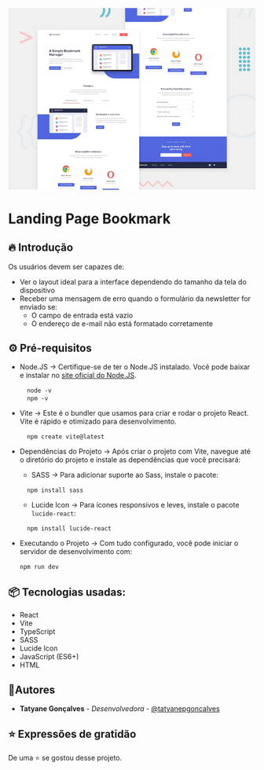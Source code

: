 <img src="./public/preview.jpg">

# Landing Page Bookmark 

## 🔥 Introdução

Os usuários devem ser capazes de:

- Ver o layout ideal para a interface dependendo do tamanho da tela do dispositivo
- Receber uma mensagem de erro quando o formulário da newsletter for enviado se:
  - O campo de entrada está vazio
  - O endereço de e-mail não está formatado corretamente

## ⚙️ Pré-requisitos
- Node.JS -> Certifique-se de ter o Node.JS instalado. Você pode baixar e instalar no [site oficial do Node.JS](https://nodejs.org/pt).
  ```
    node -v
    npm -v
  ```

- Vite -> Este é o bundler que usamos para criar e rodar o projeto React. Vite é rápido e otimizado para desenvolvimento.

  ```
    npm create vite@latest
  ```

- Dependências do Projeto -> Após criar o projeto com Vite, navegue até o diretório do projeto e instale as dependências que você precisará:
  - SASS ->  Para adicionar suporte ao Sass, instale o pacote:
  ```
    npm install sass
  ```

  - Lucide Icon -> Para ícones responsivos e leves, instale o pacote `lucide-react`:
  ```
    npm install lucide-react
  ```
  
- Executando o Projeto -> Com tudo configurado, você pode iniciar o servidor de desenvolvimento com:
  ```
  npm run dev
  ```

## 📦 Tecnologias usadas:
- React 
- Vite 
- TypeScript
- SASS
- Lucide Icon 
- JavaScript (ES6+) 
- HTML 

## 👷Autores
- **Tatyane Gonçalves** - *Desenvolvedora* - [@tatyanepgoncalves](https://github.com/tatyanepgoncalves)

## ⭐ Expressões de gratidão
De uma ⭐ se gostou desse projeto.